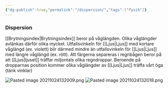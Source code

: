 ```yaml
---
{"dg-publish":true,"permalink":"/dispersion/","tags":["fysik"]}
---
```


### Dispersion

[[Brytningsindex\|Brytningsindex]] beror på våglängden. Olika våglängder avlänkas därför olika mycket. Utfallsvinkeln för [[Ljus\|Ljus]] med kortare våglängd (ex. violett) blir därmed mindre än utfallsvinkeln för [[Ljus\|Ljus]] med längre våglängd (ex. rött). Att färgerna separeras i regnbågen beror på att [[Ljus\|ljuset]] träffar miljontals olika regndroppar. Beroende på dropparnas position kommer olika våglängder av [[Ljus\|Ljus]] träffa vårt öga (tänk vinklar)

![Pasted image 20211024132009.png](/img/user/images/Pasted%20image%2020211024132009.png)
![Pasted image 20211024132018.png](/img/user/images/Pasted%20image%2020211024132018.png)